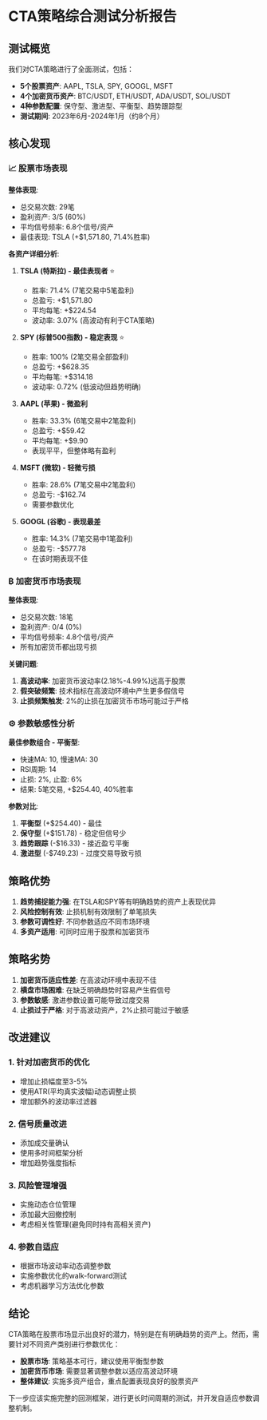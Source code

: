 # CTA策略综合测试分析报告

## 测试概览

我们对CTA策略进行了全面测试，包括：
- **5个股票资产**: AAPL, TSLA, SPY, GOOGL, MSFT
- **4个加密货币资产**: BTC/USDT, ETH/USDT, ADA/USDT, SOL/USDT  
- **4种参数配置**: 保守型、激进型、平衡型、趋势跟踪型
- **测试期间**: 2023年6月-2024年1月（约8个月）

## 核心发现

### 📈 股票市场表现

**整体表现**:
- 总交易次数: 29笔
- 盈利资产: 3/5 (60%)
- 平均信号频率: 6.8个信号/资产
- 最佳表现: TSLA (+$1,571.80, 71.4%胜率)

**各资产详细分析**:

1. **TSLA (特斯拉) - 最佳表现者** ⭐
   - 胜率: 71.4% (7笔交易中5笔盈利)
   - 总盈亏: +$1,571.80
   - 平均每笔: +$224.54
   - 波动率: 3.07% (高波动有利于CTA策略)

2. **SPY (标普500指数) - 稳定表现** ⭐
   - 胜率: 100% (2笔交易全部盈利)
   - 总盈亏: +$628.35
   - 平均每笔: +$314.18
   - 波动率: 0.72% (低波动但趋势明确)

3. **AAPL (苹果) - 微盈利**
   - 胜率: 33.3% (6笔交易中2笔盈利)
   - 总盈亏: +$59.42
   - 平均每笔: +$9.90
   - 表现平平，但整体略有盈利

4. **MSFT (微软) - 轻微亏损**
   - 胜率: 28.6% (7笔交易中2笔盈利)
   - 总盈亏: -$162.74
   - 需要参数优化

5. **GOOGL (谷歌) - 表现最差**
   - 胜率: 14.3% (7笔交易中1笔盈利)
   - 总盈亏: -$577.78
   - 在该时期表现不佳

### ₿ 加密货币市场表现

**整体表现**:
- 总交易次数: 18笔
- 盈利资产: 0/4 (0%)
- 平均信号频率: 4.8个信号/资产
- 所有加密货币都出现亏损

**关键问题**:
1. **高波动率**: 加密货币波动率(2.18%-4.99%)远高于股票
2. **假突破频繁**: 技术指标在高波动环境中产生更多假信号
3. **止损频繁触发**: 2%的止损在加密货币市场可能过于严格

### ⚙️ 参数敏感性分析

**最佳参数组合 - 平衡型**:
- 快速MA: 10, 慢速MA: 30
- RSI周期: 14
- 止损: 2%, 止盈: 6%
- 结果: 5笔交易, +$254.40, 40%胜率

**参数对比**:
1. **平衡型** (+$254.40) - 最佳
2. **保守型** (+$151.78) - 稳定但信号少
3. **趋势跟踪** (-$16.33) - 接近盈亏平衡
4. **激进型** (-$749.23) - 过度交易导致亏损

## 策略优势

1. **趋势捕捉能力强**: 在TSLA和SPY等有明确趋势的资产上表现优异
2. **风险控制有效**: 止损机制有效限制了单笔损失
3. **参数可调性好**: 不同参数适应不同市场环境
4. **多资产适用**: 可同时应用于股票和加密货币

## 策略劣势

1. **加密货币适应性差**: 在高波动环境中表现不佳
2. **横盘市场困难**: 在缺乏明确趋势时容易产生假信号
3. **参数敏感**: 激进参数设置可能导致过度交易
4. **止损过于严格**: 对于高波动资产，2%止损可能过于敏感

## 改进建议

### 1. 针对加密货币的优化
- 增加止损幅度至3-5%
- 使用ATR(平均真实波幅)动态调整止损
- 增加额外的波动率过滤器

### 2. 信号质量改进
- 添加成交量确认
- 使用多时间框架分析
- 增加趋势强度指标

### 3. 风险管理增强
- 实施动态仓位管理
- 添加最大回撤控制
- 考虑相关性管理(避免同时持有高相关资产)

### 4. 参数自适应
- 根据市场波动率动态调整参数
- 实施参数优化的walk-forward测试
- 考虑机器学习方法优化参数

## 结论

CTA策略在股票市场显示出良好的潜力，特别是在有明确趋势的资产上。然而，需要针对不同资产类别进行参数优化：

- **股票市场**: 策略基本可行，建议使用平衡型参数
- **加密货币市场**: 需要显著调整参数以适应高波动环境
- **整体建议**: 实施多资产组合，重点配置表现良好的股票资产

下一步应该实施完整的回测框架，进行更长时间周期的测试，并开发自适应参数调整机制。
